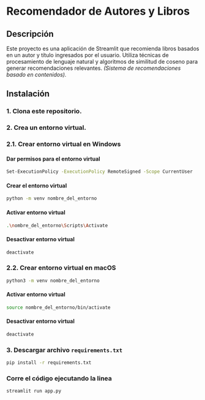 # Recomendador de Autores y Libros

## Descripción

Este proyecto es una aplicación de Streamlit que recomienda libros basados en un autor y título ingresados por el usuario. Utiliza técnicas de procesamiento de lenguaje natural y algoritmos de similitud de coseno para generar recomendaciones relevantes. *(Sistema de recomendaciones basado en contenidos).*

## Instalación

### 1. Clona este repositorio.
### 2. Crea un entorno virtual.

### 2.1. Crear entorno virtual en Windows
#### Dar permisos para el entorno virtual
```bash
Set-ExecutionPolicy -ExecutionPolicy RemoteSigned -Scope CurrentUser
```
#### Crear el entorno virtual
```bash
python -m venv nombre_del_entorno
```
#### Activar entorno virtual
```bash
.\nombre_del_entorno\Scripts\Activate
```
#### Desactivar entorno virtual
```bash
deactivate
```

### 2.2. Crear entorno virtual en macOS

```bash
python3 -m venv nombre_del_entorno
```
#### Activar entorno virtual
```bash
source nombre_del_entorno/bin/activate
```
#### Desactivar entorno virtual
```bash
deactivate
```

### 3. Descargar archivo `requirements.txt`

```bash
pip install -r requirements.txt
```

### Corre el código ejecutando la linea
```bash
streamlit run app.py
```






